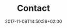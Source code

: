 ---
title: Contact
date: 2017-11-09T14:50:58+02:00
draft: false
description: Jennifer Choi - jenniferchoi@protonmail.com
header:
  description: Every project starts with a <span class="accent-text">conversation</span>, just drop me a line and let's create something great together.
  image:
    url: contact-hero.png
    alt: The chair for meeting image
    media: "(max-width: 46.25em)"
    params:
    - options: 1130x500
    - options: 848x443 Center
    - options: 565x420 Center
    - options: 360x318
text_groups:
  - name: Collaboration
    description: <p>Lorem ipsum dolor sit amet, consectetur adipisicing elit. Quisquam, atque officiis ut, veritatis reiciendis sequi quos officia quidem tempora minus fugit a suscipit nulla possimus?</p><br/><p>Let's get started&#58; <a class="accent-text bold-text" href="mailto:jenniferchoi@protonmail.com?subject=Hello,%20Jennifer Choi!%20Lets%20make%20something%20great%20together!">jenniferchoi@protonmail.com</a></p>
---